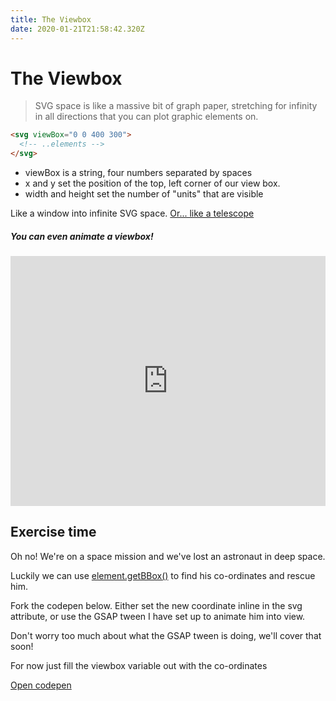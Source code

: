```yaml
---
title: The Viewbox
date: 2020-01-21T21:58:42.320Z
---
```


# The Viewbox

> SVG space is like a massive bit of graph paper, stretching for infinity in all directions that you can plot graphic elements on.

```html
<svg viewBox="0 0 400 300">
  <!-- ..elements -->
</svg>
```

- viewBox is a string, four numbers separated by spaces
- x and y set the position of the top, left corner of our view box.
- width and height set the number of "units" that are visible

Like a window into infinite SVG space.
[Or... like a telescope](https://wattenberger.com/guide/scaling-svg)

##### You can even animate a viewbox!

<iframe height="400" style="width: 100%;" scrolling="no" title="Animated Flow Chart to demo animating viewBox" src="https://codepen.io/sdras/embed/preview/VjvGJM?height=265&theme-id=default&default-tab=html,result" frameborder="no" allowtransparency="true" allowfullscreen="true">
  See the Pen <a href='https://codepen.io/sdras/pen/VjvGJM'>Animated Flow Chart to demo animating viewBox</a> by Sarah Drasner
  (<a href='https://codepen.io/sdras'>@sdras</a>) on <a href='https://codepen.io'>CodePen</a>.
</iframe>

## Exercise time

Oh no! We're on a space mission and we've lost an astronaut in deep space.

Luckily we can use [element.getBBox()](https://developer.mozilla.org/en-US/docs/Web/API/SVGGraphicsElement/getBBox) to find his co-ordinates and rescue him.

Fork the codepen below. Either set the new coordinate inline in the svg attribute, or use the GSAP tween I have set up to animate him into view.

Don't worry too much about what the GSAP tween is doing, we'll cover that soon!

For now just fill the viewbox variable out with the co-ordinates

[Open codepen](https://codepen.io/cassie-codes/pen/79a66762d1264bb8b3c0e2a0ab2a773e?editors=1010)
